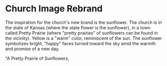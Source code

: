 # Church Image Rebrand

The inspiration for the church's new brand is the sunflower. The church is in the state of Kansas (where the state flower is the sunflower), in a town called Pretty Prairie (where "pretty prairies" of sunflowers can be found in the vicinity). Yellow is a "warm" color, reminiscent of the sun. The sunflower symbolizes bright, "happy" faces turned toward the sky amid the warmth and promise of a new day. 

"A Pretty Prairie of Sunflowers, 